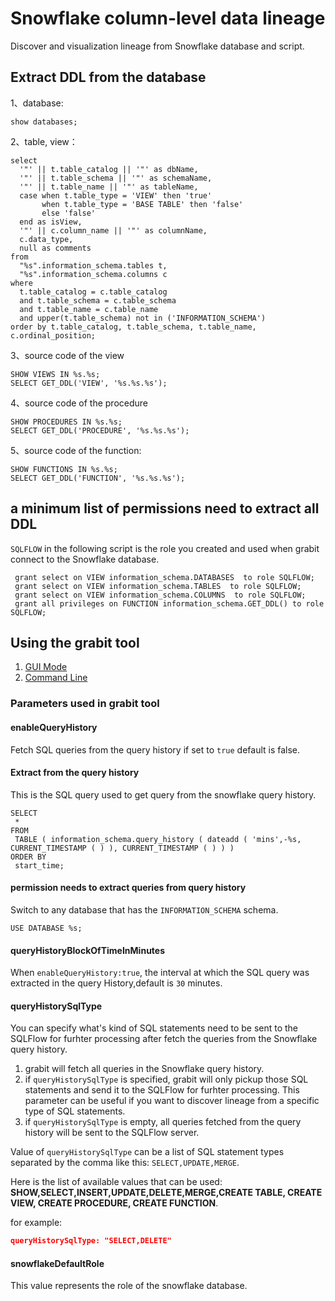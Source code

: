 # Snowflake column-level data lineage

Discover and visualization lineage from Snowflake database and script.

## Extract DDL from the database

1、database:
```
show databases;
```

2、table, view：
```
select
  '"' || t.table_catalog || '"' as dbName,
  '"' || t.table_schema || '"' as schemaName,
  '"' || t.table_name || '"' as tableName,
  case when t.table_type = 'VIEW' then 'true'
       when t.table_type = 'BASE TABLE' then 'false'
       else 'false'
  end as isView,
  '"' || c.column_name || '"' as columnName,
  c.data_type,
  null as comments
from
  "%s".information_schema.tables t,
  "%s".information_schema.columns c
where
  t.table_catalog = c.table_catalog
  and t.table_schema = c.table_schema
  and t.table_name = c.table_name
  and upper(t.table_schema) not in ('INFORMATION_SCHEMA')
order by t.table_catalog, t.table_schema, t.table_name, c.ordinal_position;
```
3、source code of the view
```
SHOW VIEWS IN %s.%s;
SELECT GET_DDL('VIEW', '%s.%s.%s');
```
4、source code of the procedure
```
SHOW PROCEDURES IN %s.%s;
SELECT GET_DDL('PROCEDURE', '%s.%s.%s');
```

5、source code of the function:
```
SHOW FUNCTIONS IN %s.%s;
SELECT GET_DDL('FUNCTION', '%s.%s.%s');
```

##  a minimum list of permissions need to extract all DDL
`SQLFLOW` in the following script is the role you created and used when
grabit connect to the Snowflake database.

```
 grant select on VIEW information_schema.DATABASES  to role SQLFLOW;
 grant select on VIEW information_schema.TABLES  to role SQLFLOW;
 grant select on VIEW information_schema.COLUMNS  to role SQLFLOW;
 grant all privileges on FUNCTION information_schema.GET_DDL() to role SQLFLOW;

```


## Using the grabit tool
1. [GUI Mode](grabit-snowflake-gui.md)
2. [Command Line](grabit-snowflake-command-line.md)

### Parameters used in grabit tool

#### enableQueryHistory

Fetch SQL queries from the query history if set to `true` default is false.

#### Extract from the query history
This is the SQL query used to get query from the snowflake query history.
```
SELECT
 * 
FROM
 TABLE ( information_schema.query_history ( dateadd ( 'mins',-%s, CURRENT_TIMESTAMP ( ) ), CURRENT_TIMESTAMP ( ) ) ) 
ORDER BY
 start_time;
```

#### permission needs to extract queries from query history
Switch to any database that has the `INFORMATION_SCHEMA` schema.
```
USE DATABASE %s;
```


#### queryHistoryBlockOfTimeInMinutes

When `enableQueryHistory:true`, the interval at which the SQL query was extracted in the query History,default is `30` minutes.

#### queryHistorySqlType
You can specify what's kind of SQL statements need to be sent to the SQLFlow for furhter processing after fetch the queries
from the Snowflake query history.

1. grabit will fetch all queries in the Snowflake query history.
2. if `queryHistorySqlType` is specified, grabit will only pickup those SQL statements
and send it to the SQLFlow for furhter processing. This parameter can be useful if you want to discover
lineage from a specific type of SQL statements.
3. if `queryHistorySqlType` is empty, all queries fetched from the query history will be sent to the SQLFlow server.


Value of `queryHistorySqlType` can be a list of SQL statement types separated by the comma like this: `SELECT,UPDATE,MERGE`.

Here is the list of available values that can be used: **SHOW,SELECT,INSERT,UPDATE,DELETE,MERGE,CREATE TABLE, CREATE VIEW, CREATE PROCEDURE, CREATE FUNCTION**.


for example:

````json
queryHistorySqlType: "SELECT,DELETE"
````

#### snowflakeDefaultRole

This value represents the role of the snowflake database.



